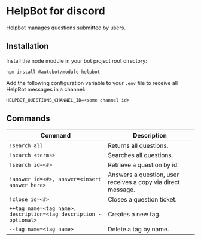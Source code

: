 # HelpBot for discord

Helpbot manages questions submitted by users.

## Installation

Install the node module in your bot project root directory:

```
npm install @autobot/module-helpbot
```

Add the following configuration variable to your `.env` file to receive all HelpBot messages in a channel:

```
HELPBOT_QUESTIONS_CHANNEL_ID=<some channel id>
```

## Commands

| Command                                                           | Description                                                       |
|-------------------------------------------------------------------|-------------------------------------------------------------------|
| `!search all`                                                     | Returns all questions.                                            |
| `!search <terms>`                                                 | Searches all questions.                                           |
| `!search id=<#>`                                                  | Retrieve a question by id.                                        |
| `!answer id=<#>, answer=<insert answer here>`                     | Answers a question, user receives a copy via direct message.      |
| `!close id=<#>`                                                   | Closes a question ticket.                                         |
| `++tag name=<tag name>, description=<tag description - optional>` | Creates a new tag.                                                |
| `--tag name=<tag name>`                                           | Delete a tag by name.                                             |
